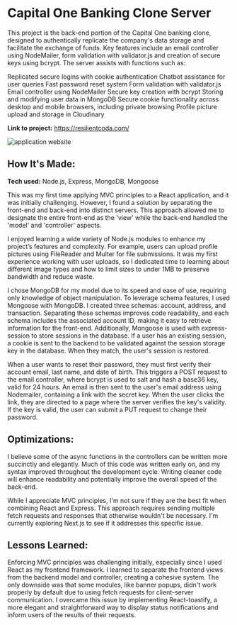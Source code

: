 # Capital One Banking Clone Server

This project is the back-end portion of the Capital One banking clone, designed to authentically replicate the company's data storage and facilitate the exchange of funds. Key features include an email controller using NodeMailer, form validation with validator.js and creation of secure keys using bcrypt. The server assists with functions such as:

Replicated secure logins with cookie authentication
Chatbot assistance for user queries
Fast password reset system
Form validation with validator.js
Email controller using NodeMailer
Secure key creation with bcrypt
Storing and modifying user data in MongoDB
Secure cookie functionality across desktop and mobile browsers, including private browsing
Profile picture upload and storage in Cloudinary

**Link to project:** https://resilientcoda.com/

![application website](/src/images/coda.webp)

## How It's Made:

**Tech used:** Node.js, Express, MongoDB, Mongoose

This was my first time applying MVC principles to a React application, and it was initially challenging. However, I found a solution by separating the front-end and back-end into distinct servers. This approach allowed me to designate the entire front-end as the 'view' while the back-end handled the 'model' and 'controller' aspects.

I enjoyed learning a wide variety of Node.js modules to enhance my project’s features and complexity. For example, users can upload profile pictures using FileReader and Multer for file submissions. It was my first experience working with user uploads, so I dedicated time to learning about different image types and how to limit sizes to under 1MB to preserve bandwidth and reduce waste.

I chose MongoDB for my model due to its speed and ease of use, requiring only knowledge of object manipulation. To leverage schema features, I used Mongoose with MongoDB. I created three schemas: account, address, and transaction. Separating these schemas improves code readability, and each schema includes the associated account ID, making it easy to retrieve information for the front-end. Additionally, Mongoose is used with express-session to store sessions in the database. If a user has an existing session, a cookie is sent to the backend to be validated against the session storage key in the database. When they match, the user's session is restored.

When a user wants to reset their password, they must first verify their account email, last name, and date of birth. This triggers a POST request to the email controller, where bcrypt is used to salt and hash a base36 key, valid for 24 hours. An email is then sent to the user's email address using Nodemailer, containing a link with the secret key. When the user clicks the link, they are directed to a page where the server verifies the key's validity. If the key is valid, the user can submit a PUT request to change their password.

## Optimizations:

I believe some of the async functions in the controllers can be written more succinctly and elegantly. Much of this code was written early on, and my syntax improved throughout the development cycle. Writing cleaner code will enhance readability and potentially improve the overall speed of the back-end.

While I appreciate MVC principles, I'm not sure if they are the best fit when combining React and Express. This approach requires sending multiple fetch requests and responses that otherwise wouldn't be necessary. I'm currently exploring Next.js to see if it addresses this specific issue.

## Lessons Learned:

Enforcing MVC principles was challenging initially, especially since I used React as my frontend framework. I learned to separate the frontend views from the backend model and controller, creating a cohesive system. The only downside was that some modules, like banner popups, didn't work properly by default due to using fetch requests for client-server communication. I overcame this issue by implementing React-toastify, a more elegant and straightforward way to display status notifications and inform users of the results of their requests.
